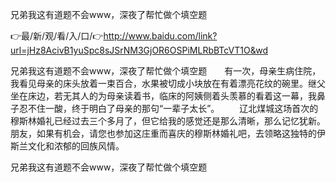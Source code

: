 兄弟我这有道题不会www，深夜了帮忙做个填空题

👉最/新/观/看/入/口/👉http://www.baidu.com/link?url=jHz8AcivB1yuSpc8sJSrNM3GjOR6OSPiMLRbBTcVT1O&wd

兄弟我这有道题不会www，深夜了帮忙做个填空题　　有一次，母亲生病住院，我看见母亲的床头放着一束百合，水果被切成小块放在有着漂亮花纹的碗里。继父坐在床边，若无其人的为母亲读着书，临床的阿姨侧着头羡慕的看着这一幕，我鼻子忍不住一酸，终于明白了母亲的那句“一辈子太长”。
　　辽北煤城这场首次的穆斯林婚礼已经过去三个多月了，但它给我的感觉还是那么清晰，那么记忆犹新。朋友，如果有机会，请您也参加这庄重而喜庆的穆斯林婚礼吧，去领略这独特的伊斯兰文化和浓郁的回族风情。


兄弟我这有道题不会www，深夜了帮忙做个填空题
